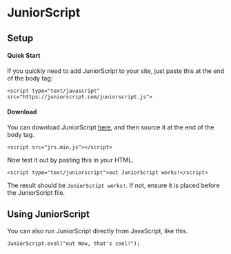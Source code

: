 # JuniorScript

Setup
---

#### Quick Start
If you quickly need to add JuniorScript to your site, just paste this at the end of the body tag:

`<script type="text/javascript" src="https://juniorscript.com/juniorscript.js">`

#### Download

You can download JuniorScript [here](https://github.com/JuniorCode/JuniorScript/zipball/master), and then source it at the end of the body tag.

`<script src="jrs.min.js"></script>`

Now test it out by pasting this in your HTML.

`<script type="text/juniorscript">out JuniorScript works!</script>`

The result should be `JuniorScript works!`. If not, ensure it is placed before the JuniorScript file.

Using JuniorScript
---
You can also run JuniorScript directly from JavaScript, like this.

`JuniorScript.eval("out Wow, that's cool!");`
